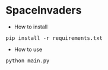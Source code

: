 # SpaceInvaders

* How to install
<pre>pip install -r requirements.txt</pre>
* How to use
<pre>python main.py</pre>
